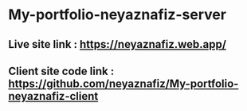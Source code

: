# My-portfolio-neyaznafiz-server

## Live site link : https://neyaznafiz.web.app/

## Client site code link : https://github.com/neyaznafiz/My-portfolio-neyaznafiz-client
